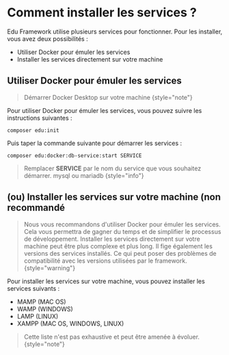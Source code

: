 # Comment installer les services ?
Edu Framework utilise plusieurs services pour fonctionner. Pour les installer, vous avez deux possibilités :
- Utiliser Docker pour émuler les services 
- Installer les services directement sur votre machine

## Utiliser Docker pour émuler les services

> Démarrer Docker Desktop sur votre machine
{style="note"}

Pour utiliser Docker pour émuler les services, vous pouvez suivre les instructions suivantes :

````Shell
composer edu:init
````

Puis taper la commande suivante pour démarrer les services :

```Shell
composer edu:docker:db-service:start SERVICE
```
> Remplacer **SERVICE** par le nom du service que vous souhaitez démarrer. mysql ou mariadb
{style="info"}


## (ou) Installer les services sur votre machine (non recommandé

> Nous vous recommandons d'utiliser Docker pour émuler les services. Cela vous permettra de gagner du temps et de simplifier le processus de développement.
> Installer les services directement sur votre machine peut être plus complexe et plus long. Il fige également les versions des services installés.
> Ce qui peut poser des problèmes de compatibilité avec les versions utilisées par le framework.
{style="warning"}

Pour installer les services sur votre machine, vous pouvez installer les services suivants :
- MAMP (MAC OS)
- WAMP (WINDOWS)
- LAMP (LINUX)
- XAMPP (MAC OS, WINDOWS, LINUX)

> Cette liste n'est pas exhaustive et peut être amenée à évoluer.
{style="note"}






